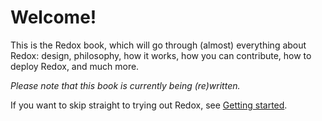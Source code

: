 Welcome!
========

This is the Redox book, which will go through (almost) everything about Redox: design, philosophy, how it works, how you can contribute, how to deploy Redox, and much more.

*Please note that this book is currently being (re)written.*

If you want to skip straight to trying out Redox, see [Getting started](../getting_started/getting_started.html).

